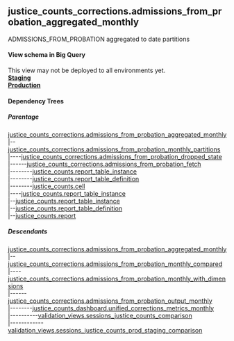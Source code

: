 ## justice_counts_corrections.admissions_from_probation_aggregated_monthly
ADMISSIONS_FROM_PROBATION aggregated to date partitions

#### View schema in Big Query
This view may not be deployed to all environments yet.<br/>
[**Staging**](https://console.cloud.google.com/bigquery?pli=1&p=recidiviz-staging&page=table&project=recidiviz-staging&d=justice_counts_corrections&t=admissions_from_probation_aggregated_monthly)
<br/>
[**Production**](https://console.cloud.google.com/bigquery?pli=1&p=recidiviz-123&page=table&project=recidiviz-123&d=justice_counts_corrections&t=admissions_from_probation_aggregated_monthly)
<br/>

#### Dependency Trees

##### Parentage
[justice_counts_corrections.admissions_from_probation_aggregated_monthly](../justice_counts_corrections/admissions_from_probation_aggregated_monthly.md) <br/>
|--[justice_counts_corrections.admissions_from_probation_monthly_partitions](../justice_counts_corrections/admissions_from_probation_monthly_partitions.md) <br/>
|----[justice_counts_corrections.admissions_from_probation_dropped_state](../justice_counts_corrections/admissions_from_probation_dropped_state.md) <br/>
|------[justice_counts_corrections.admissions_from_probation_fetch](../justice_counts_corrections/admissions_from_probation_fetch.md) <br/>
|--------[justice_counts.report_table_instance](../justice_counts/report_table_instance.md) <br/>
|--------[justice_counts.report_table_definition](../justice_counts/report_table_definition.md) <br/>
|--------[justice_counts.cell](../justice_counts/cell.md) <br/>
|----[justice_counts.report_table_instance](../justice_counts/report_table_instance.md) <br/>
|--[justice_counts.report_table_instance](../justice_counts/report_table_instance.md) <br/>
|--[justice_counts.report_table_definition](../justice_counts/report_table_definition.md) <br/>
|--[justice_counts.report](../justice_counts/report.md) <br/>


##### Descendants
[justice_counts_corrections.admissions_from_probation_aggregated_monthly](../justice_counts_corrections/admissions_from_probation_aggregated_monthly.md) <br/>
|--[justice_counts_corrections.admissions_from_probation_monthly_compared](../justice_counts_corrections/admissions_from_probation_monthly_compared.md) <br/>
|----[justice_counts_corrections.admissions_from_probation_monthly_with_dimensions](../justice_counts_corrections/admissions_from_probation_monthly_with_dimensions.md) <br/>
|------[justice_counts_corrections.admissions_from_probation_output_monthly](../justice_counts_corrections/admissions_from_probation_output_monthly.md) <br/>
|--------[justice_counts_dashboard.unified_corrections_metrics_monthly](../justice_counts_dashboard/unified_corrections_metrics_monthly.md) <br/>
|----------[validation_views.sessions_justice_counts_comparison](../validation_views/sessions_justice_counts_comparison.md) <br/>
|------------[validation_views.sessions_justice_counts_prod_staging_comparison](../validation_views/sessions_justice_counts_prod_staging_comparison.md) <br/>

